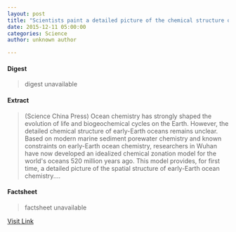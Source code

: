 ```yaml
---
layout: post
title: "Scientists paint a detailed picture of the chemical structure of oceans 520 million years ago"
date: 2015-12-11 05:00:00
categories: Science
author: unknown author

---
```



#### Digest
>digest unavailable

#### Extract
>(Science China Press) Ocean chemistry has strongly shaped the evolution of life and biogeochemical cycles on the Earth. However, the detailed chemical structure of early-Earth oceans remains unclear. Based on modern marine sediment porewater chemistry and known constraints on early-Earth ocean chemistry, researchers in Wuhan have now developed an idealized chemical zonation model for the world's oceans 520 million years ago. This model provides, for first time, a detailed picture of the spatial structure of early-Earth ocean chemistry....

#### Factsheet
>factsheet unavailable

[Visit Link](http://www.eurekalert.org/pub_releases/2015-12/scp-spa121115.php)


